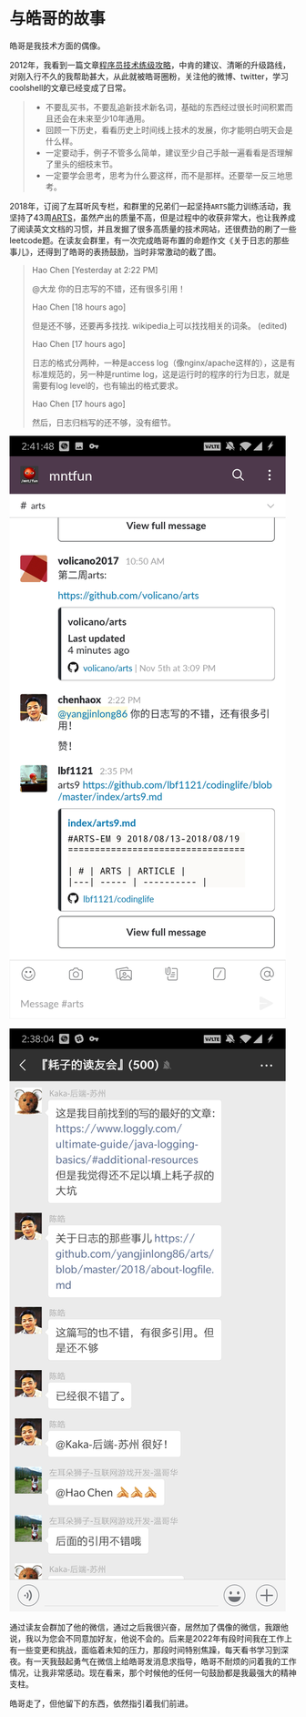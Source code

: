 # 与皓哥的故事

皓哥是我技术方面的偶像。

2012年，我看到一篇文章[程序员技术练级攻略](https://coolshell.cn/articles/4990.html)，中肯的建议、清晰的升级路线，对刚入行不久的我帮助甚大，从此就被皓哥圈粉，关注他的微博、twitter，学习coolshell的文章已经变成了日常。

> - 不要乱买书，不要乱追新技术新名词，基础的东西经过很长时间积累而且还会在未来至少10年通用。
> - 回顾一下历史，看看历史上时间线上技术的发展，你才能明白明天会是什么样。
> - 一定要动手，例子不管多么简单，建议至少自己手敲一遍看看是否理解了里头的细枝末节。
> - 一定要学会思考，思考为什么要这样，而不是那样。还要举一反三地思考。

2018年，订阅了左耳听风专栏，和群里的兄弟们一起坚持`ARTS`能力训练活动，我坚持了43周[ARTS](https://github.com/nocdr/arts)，虽然产出的质量不高，但是过程中的收获非常大，也让我养成了阅读英文文档的习惯，并且发掘了很多高质量的技术网站，还很费劲的刷了一些leetcode题。在读友会群里，有一次完成皓哥布置的命题作文《关于日志的那些事儿》，还得到了皓哥的表扬鼓励，当时非常激动的截了图。

>Hao Chen [Yesterday at 2:22 PM]
>
>@大龙 你的日志写的不错，还有很多引用！
>
> Hao Chen [18 hours ago]
>
> 但是还不够，还要再多找找. wikipedia上可以找找相关的词条。 (edited)
>
> Hao Chen [17 hours ago]
>
> 日志的格式分两种，一种是access log（像nginx/apache这样的），这是有标准规范的，另一种是runtime log，这是运行时的程序的行为日志，就是需要有log level的，也有输出的格式要求。
>
> Hao Chen [17 hours ago]
>
> 然后，日志归档写的还不够，没有细节。

![mntfun](./mntfun.png)

![wechat.png](./wechat.png)

通过读友会群加了他的微信，通过之后我很兴奋，居然加了偶像的微信，我跟他说，我以为您会不同意加好友，他说不会的。后来是2022年有段时间我在工作上有一些变更和挑战，面临着未知的压力，那段时间特别焦躁，每天看书学习到深夜。有一天我鼓起勇气在微信上给皓哥发消息求指导，皓哥不耐烦的问着我的工作情况，让我非常感动。现在看来，那个时候他的任何一句鼓励都是我最强大的精神支柱。

皓哥走了，但他留下的东西，依然指引着我们前进。
